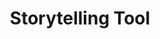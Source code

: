 ---
title: Storytelling Tool
shortName: false
description: Learning from our differences and connecting through stories.
tags: []
link: https://stories.floeproject.org/
order: 10
---